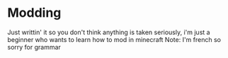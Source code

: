 # Modding
Just writtin' it so you don't think anything is taken seriously, i'm just a beginner who wants to learn how to mod in minecraft 
Note: I'm french so sorry for grammar
